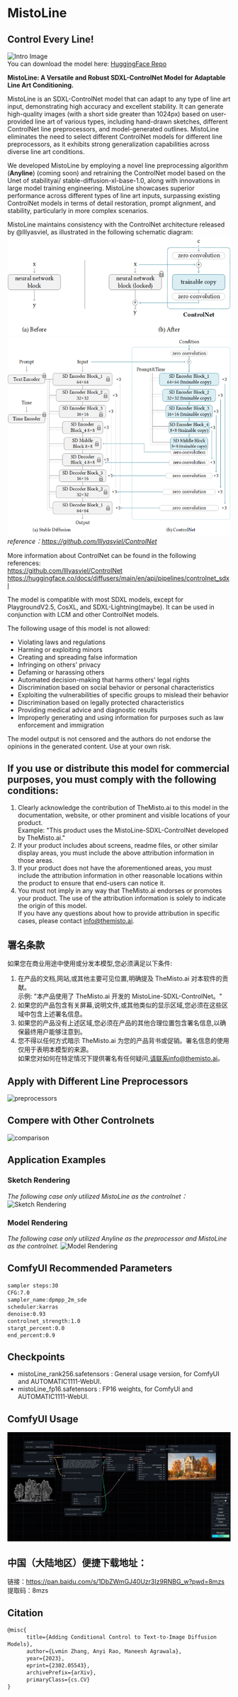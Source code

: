 # MistoLine

## Control Every Line!

![Intro Image](assets/intro.png)  
You can download the model here: [HuggingFace Repo](https://huggingface.co/TheMistoAI/MistoLine)

**MistoLine: A Versatile and Robust SDXL-ControlNet Model for Adaptable Line Art Conditioning.**

MistoLine is an SDXL-ControlNet model that can adapt to any type of line art input, demonstrating high accuracy and excellent stability. It can generate high-quality images (with a short side greater than 1024px) based on user-provided line art of various types, including hand-drawn sketches, different ControlNet line preprocessors, and model-generated outlines. MistoLine eliminates the need to select different ControlNet models for different line preprocessors, as it exhibits strong generalization capabilities across diverse line art conditions.

We developed MistoLine by employing a novel line preprocessing algorithm (**Anyline**) (coming soon) and retraining the ControlNet model based on the Unet of stabilityai/ stable-diffusion-xl-base-1.0, along with innovations in large model training engineering. MistoLine showcases superior performance across
different types of line art inputs, surpassing existing ControlNet models in terms of detail restoration, prompt alignment, and stability, particularly in more complex scenarios.

MistoLine maintains consistency with the ControlNet architecture released by @lllyasviel, as illustrated in the following schematic diagram:  
![ControlNet architecture](assets/controlnet_1.png)  
![ControlNet architecture](assets/controlnet_2.png)  
_reference：https://github.com/lllyasviel/ControlNet_

More information about ControlNet can be found in the following references:  
https://github.com/lllyasviel/ControlNet  
https://huggingface.co/docs/diffusers/main/en/api/pipelines/controlnet_sdxl

The model is compatible with most SDXL models, except for PlaygroundV2.5, CosXL, and SDXL-Lightning(maybe). It can be used in conjunction with LCM and other ControlNet models.

The following usage of this model is not allowed:

- Violating laws and regulations
- Harming or exploiting minors
- Creating and spreading false information
- Infringing on others' privacy
- Defaming or harassing others
- Automated decision-making that harms others' legal rights
- Discrimination based on social behavior or personal characteristics
- Exploiting the vulnerabilities of specific groups to mislead their behavior
- Discrimination based on legally protected characteristics
- Providing medical advice and diagnostic results
- Improperly generating and using information for purposes such as law enforcement and immigration

The model output is not censored and the authors do not endorse the opinions in the generated content. Use at your own risk.

## If you use or distribute this model for commercial purposes, you must comply with the following conditions:  
1. Clearly acknowledge the contribution of TheMisto.ai to this model in the documentation, website, or other prominent and visible locations of your product.   
   Example: "This product uses the MistoLine-SDXL-ControlNet developed by TheMisto.ai."  
2. If your product includes about screens, readme files, or other similar display areas, you must include the above attribution information in those areas.  
3. If your product does not have the aforementioned areas, you must include the attribution information in other reasonable locations within the product to ensure that end-users can notice it.  
4. You must not imply in any way that TheMisto.ai endorses or promotes your product. The use of the attribution information is solely to indicate the origin of this model.  
   If you have any questions about how to provide attribution in specific cases, please contact info@themisto.ai.  

## 署名条款
如果您在商业用途中使用或分发本模型,您必须满足以下条件:  
1. 在产品的文档,网站,或其他主要可见位置,明确提及 TheMisto.ai 对本软件的贡献。  
   示例: "本产品使用了 TheMisto.ai 开发的 MistoLine-SDXL-ControlNet。"  
2. 如果您的产品包含有关屏幕,说明文件,或其他类似的显示区域,您必须在这些区域中包含上述署名信息。  
3. 如果您的产品没有上述区域,您必须在产品的其他合理位置包含署名信息,以确保最终用户能够注意到。  
4. 您不得以任何方式暗示 TheMisto.ai 为您的产品背书或促销。署名信息的使用仅用于表明本模型的来源。  
   如果您对如何在特定情况下提供署名有任何疑问,请联系info@themisto.ai。  

## Apply with Different Line Preprocessors

![preprocessors](assets/preprocessors.png)

## Compere with Other Controlnets

![comparison](assets/comparison.png)

## Application Examples

### Sketch Rendering

_The following case only utilized MistoLine as the controlnet：_
![Sketch Rendering](assets/sketch_rendering.png)

### Model Rendering

_The following case only utilized Anyline as the preprocessor and MistoLine as the controlnet._
![Model Rendering](assets/model_rendering.png)

## ComfyUI Recommended Parameters

```
sampler steps:30
CFG:7.0
sampler_name:dpmpp_2m_sde
scheduler:karras
denoise:0.93
controlnet_strength:1.0
stargt_percent:0.0
end_percent:0.9
```

## Checkpoints

- mistoLine_rank256.safetensors : General usage version, for ComfyUI and AUTOMATIC1111-WebUI.
- mistoLine_fp16.safetensors : FP16 weights, for ComfyUI and AUTOMATIC1111-WebUI.

## ComfyUI Usage

![ComfyUI](assets/comfyui.png)

## 中国（大陆地区）便捷下载地址：

链接：https://pan.baidu.com/s/1DbZWmGJ40Uzr3Iz9RNBG_w?pwd=8mzs  
提取码：8mzs

## Citation

```
@misc{
      title={Adding Conditional Control to Text-to-Image Diffusion Models},
      author={Lvmin Zhang, Anyi Rao, Maneesh Agrawala},
      year={2023},
      eprint={2302.05543},
      archivePrefix={arXiv},
      primaryClass={cs.CV}
}
```
